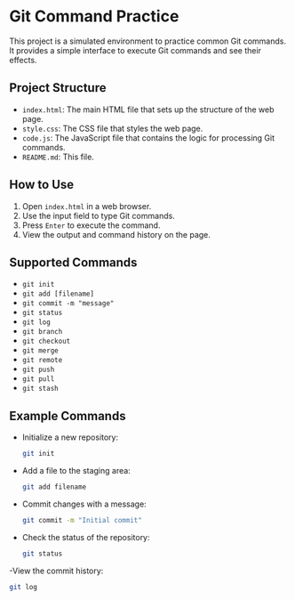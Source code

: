 # Git Command Practice

This project is a simulated environment to practice common Git commands. It provides a simple interface to execute Git commands and see their effects.

## Project Structure

- `index.html`: The main HTML file that sets up the structure of the web page.
- `style.css`: The CSS file that styles the web page.
- `code.js`: The JavaScript file that contains the logic for processing Git commands.
- `README.md`: This file.

## How to Use

1. Open `index.html` in a web browser.
2. Use the input field to type Git commands.
3. Press `Enter` to execute the command.
4. View the output and command history on the page.

## Supported Commands

- `git init`
- `git add [filename]`
- `git commit -m "message"`
- `git status`
- `git log`
- `git branch`
- `git checkout`
- `git merge`
- `git remote`
- `git push`
- `git pull`
- `git stash`

## Example Commands

- Initialize a new repository:
  ```sh
  git init

- Add a file to the staging area:
  ```sh
  git add filename

- Commit changes with a message:
  ```sh
  git commit -m "Initial commit"

- Check the status of the repository:
  ```sh
  git status

-View the commit history:
  ```sh
  git log